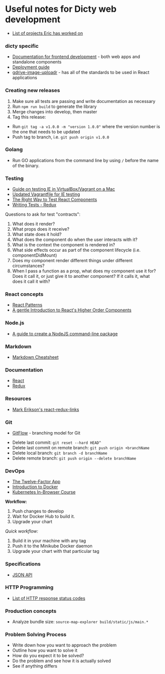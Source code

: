 # Useful notes for Dicty web development

* [List of projects Eric has worked on](https://github.com/dictybase-playground/dev-notes/blob/master/Eric's%20Projects.md)

### dicty specific

* [Documentation for frontend development](https://gist.github.com/cybersiddhu/bc9025e4413c3e3dbf748d3916c7039e#file-frontend-development-md) - both web apps and standalone components
* [Deployment guide](https://github.com/dictyBase/Migration/blob/master/deploy.md)
* [gdrive-image-uploadr](https://github.com/dictybase-playground/gdrive-image-uploadr/tree/develop) - has all of the standards to be used in React applications

### Creating new releases

1.  Make sure all tests are passing and write documentation as necessary
2.  Run `npm run build` to generate the library
3.  Merge changes into develop, then master
4.  Tag this release:

* Run `git tag -a v1.0.0 -m "version 1.0.0"` where the version number is the one that needs to be updated
* Push tag to branch, i.e. `git push origin v1.0.0`

### Golang

* Run GO applications from the command line by using `/` before the name of the binary.

### Testing

* [Guide on testing IE in VirtualBox/Vagrant on a Mac](https://bluegg.co.uk/writing/testing-ie-in-a-virtualbox-in-a-vagrant-in-a-mac-in-a-bluegg)
* [Updated Vagrantfile for IE testing](https://gist.github.com/anthonysterling/7cb85670b36821122a4a)
* [The Right Way to Test React Components](https://medium.freecodecamp.org/the-right-way-to-test-react-components-548a4736ab22)
* [Writing Tests - Redux](https://redux.js.org/recipes/writing-tests)

Questions to ask for test "contracts":
1) What does it render?
2) What props does it receive?
3) What state does it hold?
4) What does the component do when the user interacts with it?
5) What is the context the component is rendered in?
6) What side effects occur as part of the component lifecycle (i.e. componentDidMount)
7) Does my component render different things under different circumstances?
8) When I pass a function as a prop, what does my component use it for? Does it call it, or just give it to another component? If it calls it, what does it call it with?

### React concepts

* [React Patterns](https://reactpatterns.com/)
* [A gentle Introduction to React's Higher Order Components](https://www.robinwieruch.de/gentle-introduction-higher-order-components/)

### Node.js

* [A guide to create a NodeJS command-line package](https://medium.com/netscape/a-guide-to-create-a-nodejs-command-line-package-c2166ad0452e)

### Markdown

* [Markdown Cheatsheet](https://github.com/adam-p/markdown-here/wiki/Markdown-Cheatsheet)

### Documentation

* [React](https://reactjs.org/docs/hello-world.html)
* [Redux](https://redux.js.org/)

### Resources

* [Mark Erikson's react-redux-links](https://github.com/markerikson/react-redux-links)

### Git

* [GitFlow](https://datasift.github.io/gitflow/IntroducingGitFlow.html) - branching model for Git

- Delete last commit: `git reset --hard HEAD^`
- Delete last commit on remote branch: `git push origin +branchName`
- Delete local branch: `git branch -d branchName`
- Delete remote branch: `git push origin --delete branchName`

### DevOps

* [The Twelve-Factor App](https://12factor.net/)
* [Introduction to Docker](http://blog.brew.com.hk/introduction-to-docker/)
* [Kubernetes In-Browser Course](https://www.katacoda.com/courses/kubernetes)

**Workflow:**
1. Push changes to develop
2. Wait for Docker Hub to build it.
3. Upgrade your chart

*Quick workflow:*
1. Build it in your machine with any tag
2. Push it to the Minikube Docker daemon
3. Upgrade your chart with that particular tag

### Specifications

* [JSON API](http://jsonapi.org/)

### HTTP Programming

* [List of HTTP response status codes](https://developer.mozilla.org/en-US/docs/Web/HTTP/Status)

### Production concepts
* Analyze bundle size: `source-map-explorer build/static/js/main.*`

### Problem Solving Process

* Write down how you want to approach the problem
* Outline how you want to solve it
* How do you expect it to be solved?
* Do the problem and see how it is actually solved
* See if anything differs
